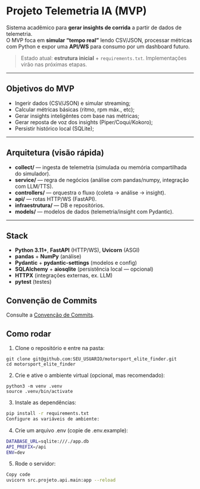 # Projeto Telemetria IA (MVP)

Sistema acadêmico para **gerar insights de corrida** a partir de dados de telemetria.  
O MVP foca em **simular “tempo real”** lendo CSV/JSON, processar métricas com Python e expor uma **API/WS** para consumo por um dashboard futuro.

> Estado atual: **estrutura inicial** + `requirements.txt`. Implementações virão nas próximas etapas.

---

## Objetivos do MVP
- Ingerir dados (CSV/JSON) e simular streaming;
- Calcular métricas básicas (ritmo, rpm máx., etc);
- Gerar insights inteligêntes com base nas métricas;
- Gerar reposta de voz dos insights (Piper/Coqui/Kokoro);
- Persistir histórico local (SQLite);

---

## Arquitetura (visão rápida)
- **collect/** — ingesta de telemetria (simulada ou memória compartilhada do simulador).
- **service/** — regra de negócios (análise com pandas/numpy, integração com LLM/TTS).
- **controllers/** — orquestra o fluxo (coleta → análise → insight).
- **api/** — rotas HTTP/WS (FastAPI).
- **infraestrutura/** — DB e repositórios.
- **models/** — modelos de dados (telemetria/insight com Pydantic).

---

## Stack
- **Python 3.11+**, **FastAPI** (HTTP/WS), **Uvicorn** (ASGI)
- **pandas** + **NumPy** (análise)
- **Pydantic** + **pydantic-settings** (modelos e config)
- **SQLAlchemy** + **aiosqlite** (persistência local — opcional)
- **HTTPX** (integrações externas, ex. LLM)
- **pytest** (testes)

## Convenção de Commits

Consulte a [Convenção de Commits](docs/CONVENCAO-DE-COMMITS.md).


## Como rodar

1. Clone o repositório e entre na pasta:
```
git clone git@github.com:SEU_USUARIO/motorsport_elite_finder.git
cd motorsport_elite_finder
```
2. Crie e ative o ambiente virtual (opcional, mas recomendado):

```
python3 -m venv .venv
source .venv/bin/activate
```
3. Instale as dependências:


```bash
pip install -r requirements.txt
Configure as variáveis de ambiente:
```

4. Crie um arquivo .env (copie de .env.example):

```bash
DATABASE_URL=sqlite:///./app.db
API_PREFIX=/api
ENV=dev

```

5. Rode o servidor:

```bash
Copy code
uvicorn src.projeto.api.main:app --reload
```